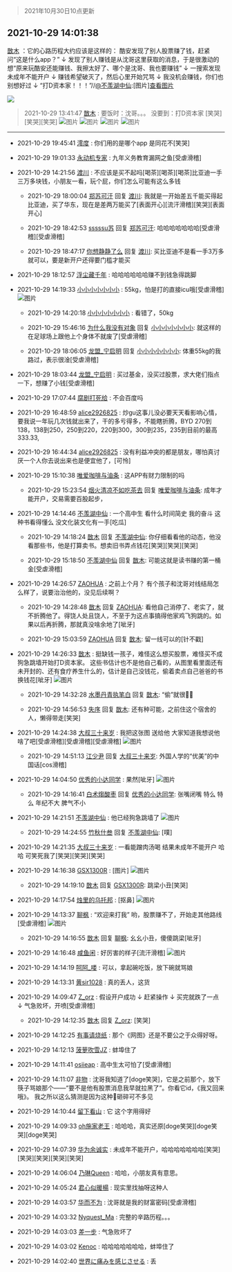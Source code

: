 > 2021年10月30日10点更新
<link rel="stylesheet" href="https://cdn.jsdelivr.net/gh/taotie6/sampleJSON@main/css/photo_show.css">
<meta name="referrer" content="no-referrer" />


 ## 2021-10-29 14:01:38 

 [㪚木](https://www.coolapk.com/feed/31043062?shareKey=YWJkNGRkMGEzODdiNjE3YjljMDA~) ：它的心路历程大约应该是这样的：
酷安发现了别人股票赚了钱，赶紧问“这是什么app？”
↓
发现了别人赚钱是从沈哥这里获取的消息，于是很激动的想“原来玩酷安还能赚钱、我擦太好了、哪个是沈哥、我也要赚钱”
↓
一搜索发现未成年不能开户
↓
赚钱希望破灭了，然后心里开始咒骂
↓<!--break-->
我没机会赚钱，你们也别想好过
↓
“打D资本家！！！”//<a class="feed-link-uname" href="/u/不羡湖中仙">@不羡湖中仙</a>:[图片]<a class="feed-forward-pic" href="http://image.coolapk.com/feed/2021/1029/13/3789180_6670_9345@828x1792.jpg">查看图片</a> 

<div class="album">
<img class="img-item" src="https://image.coolapk.com/feed/2019/0507/23/1081091_4586_1095@230x167.gif" />
</div>

> 2021-10-29 13:41:47 
> [㪚木](https://www.coolapk.com/feed/31042660?shareKey=ZjdkOTM4YmM5YWRmNjE3YjljMDA~) : 要饭时：沈哥。。。 没要到：打D资本家 [笑哭][笑哭][笑哭] 
![图片](https://image.coolapk.com/feed/2021/1029/13/3783511_bdb50332_5733_6725@1080x602.jpeg)
![图片](https://image.coolapk.com/feed/2021/1029/13/1081091_cf50bbd1_6105_7427@1080x446.jpeg)
![图片](https://image.coolapk.com/feed/2021/1029/13/1081091_de00f10f_6105_7429@1080x969.png)
![图片](https://image.coolapk.com/feed/2019/0507/23/1081091_4586_1095@230x167.gif)

 ------- 

- 2021-10-29 19:45:41 [澪度](uid=2737268) : 你们用的是哪个app 是同花不[笑哭] 

- 2021-10-29 19:01:33 [永动机专家](uid=508624) : 九年义务教育漏网之鱼[受虐滑稽] 

- 2021-10-29 14:21:56 [渡川](uid=1200012) : 不应该是买不起吗[喝茶][喝茶][喝茶]比亚迪一手三万多块钱，小朋友一看，玩个屁，你们怎么可能有这么多钱 

    - 2021-10-29 18:00:04 [郑苏可汗](uid=678781) 回复 [渡川](uid=1200012): 我就是一开始差五千能买得起比亚迪，买了华东，现在是差两万能买了[表面开心][流汗滑稽][笑哭][表面开心] 

    - 2021-10-29 18:42:53 [sssssu苏](uid=2949537) 回复 [郑苏可汗](uid=678781): 哈哈哈哈哈哈哈[受虐滑稽][受虐滑稽] 

    - 2021-10-29 18:47:17 [你想静静了么](uid=788126) 回复 [渡川](uid=1200012): 买比亚迪不是看一手3万多就可以，要是新开户还得要门槛才能买 

- 2021-10-29 18:12:57 [浮尘藏千年](uid=618671) : 哈哈哈哈哈哈赚不到钱急得跳脚 

- 2021-10-29 14:19:33 [小小小小小小小](uid=3014404) : 55kg，怕是打的直接icu哦[受虐滑稽] ![图片](https://image.coolapk.com/feed/2021/1029/14/3014404_605299e8_8372_835@1080x2340.jpeg)

    - 2021-10-29 14:20:18 [小小小小小小小](uid=3014404) : 看错了，50kg 

    - 2021-10-29 15:46:16 [为什么我没有对象](uid=2236988) 回复 [小小小小小小小](uid=3014404): 就这样的在足球场上跟他上个身体不就废了[受虐滑稽] 

    - 2021-10-29 18:06:05 [龙盟_宁启明](uid=3098922) 回复 [小小小小小小小](uid=3014404): 体重55kg的我路过，表示很淦[受虐滑稽] 

- 2021-10-29 18:03:44 [龙盟_宁启明](uid=3098922) : 买过基金，没买过股票，求大佬们指点一下，想赚了小钱[受虐滑稽] 

- 2021-10-29 17:07:44 [腐剧打死给](uid=1391153) : 不会百度吗 

- 2021-10-29 16:48:59 [alice2926825](uid=1064232) : 炒gu这事儿没必要天天看影响心情，要我说一年玩几次钱就出来了，干的多亏得多，不能瞎折腾，BYD 270到138，138到250，250到220，220到300，300到235，235到目前的最高333.33, 

- 2021-10-29 16:44:34 [alice2926825](uid=1064232) : 没有利益冲突的都是朋友，哪怕真讨厌一个人你去说出来也是便宜他了，[可怜] 

- 2021-10-29 15:10:38 [唯爱咖啡与油条](uid=2799079) : 这APP有财力限制的吗 

    - 2021-10-29 15:23:54 [烟火清凉不如吃茶去](uid=4279524) 回复 [唯爱咖啡与油条](uid=2799079): 成年才能开户，交易需要百股起步， 

- 2021-10-29 14:14:46 [不羡湖中仙](uid=3789180) : 一个高中生 看什么时间简史 我的奋斗 这种书看得懂么 没文化装文化有一手[吃瓜] 

    - 2021-10-29 14:18:24 [㪚木](uid=1081091) 回复 [不羡湖中仙](uid=3789180): 你仔细看看他的动态，他没看那些书，他是打算卖书。想卖旧书弄点钱花[笑哭][笑哭][笑哭] 

    - 2021-10-29 15:18:50 [不羡湖中仙](uid=3789180) 回复 [㪚木](uid=1081091): 可能这就是读书赚的第一桶金[受虐滑稽] 

- 2021-10-29 14:26:57 [ZAOHUA](uid=1930793) : 之前上个月？ 有个孩子和沈哥对线结局怎么样了，说要治治他的，没见后续啊？ 

    - 2021-10-29 14:28:48 [㪚木](uid=1081091) 回复 [ZAOHUA](uid=1930793): 看他自己消停了、老实了，就不折腾他了。得饶人处且饶人，不至于为这点事搞得他家鸡飞狗跳的。如果以后再折腾，那就真没啥余地了[呲牙] 

    - 2021-10-29 15:03:59 [ZAOHUA](uid=1930793) 回复 [㪚木](uid=1081091): 留一线可以的[针不戳] 

- 2021-10-29 14:26:33 [㪚木](uid=1081091) : 挺缺钱一孩子，难怪这么想买股票，难怪买不成狗急跳墙开始打D资本家。
这些书估计也不是他自己看的，从图里看里面还有未开封的、还有食疗养生什么的，估计是自己没钱花，偷着卖点自己爸爸的书换钱花[呲牙] ![图片](https://image.coolapk.com/feed/2021/1029/14/1081091_c4fdfea0_8632_3208@1080x1461.png)

    - 2021-10-29 14:32:28 [水墨丹青执笔白](uid=3060746) 回复 [㪚木](uid=1081091): “偷”就很🤣🤣 

    - 2021-10-29 14:56:53 [失序](uid=1009107) 回复 [㪚木](uid=1081091): 还有种可能，之前住这个宿舍的人，懒得带走[笑哭] 

- 2021-10-29 14:24:38 [大叔三十来岁](uid=5360167) : 我把这张图  送给他   大家知道我想说他啥了吧[受虐滑稽][受虐滑稽][受虐滑稽] ![图片](https://image.coolapk.com/feed/2021/1029/14/5360167_ccb73a0a_8677_0751@1080x526.jpeg)

    - 2021-10-29 14:51:13 [江少尹](uid=3524927) 回复 [大叔三十来岁](uid=5360167): 外国人学的“优美”的中国话[cos滑稽] 

- 2021-10-29 14:04:50 [优秀的小达同学](uid=3114536) : 果然[呲牙] ![图片](https://image.coolapk.com/feed/2021/1029/14/3114536_5375ca39_7488_9968@1440x3040.jpeg)

    - 2021-10-29 14:16:41 [白术煼酸枣](uid=8303609) 回复 [优秀的小达同学](uid=3114536): 张嘴闭嘴 特么 特么  年纪不大 脾气不小 

- 2021-10-29 14:21:51 [不羡湖中仙](uid=3789180) : 他已经狗急跳墙了 ![图片](https://image.coolapk.com/feed/2021/1029/14/3789180_8510_7891@828x1792.jpg)

    - 2021-10-29 14:24:55 [竹秋什叁](uid=2319428) 回复 [不羡湖中仙](uid=3789180): [噗] 

- 2021-10-29 14:21:35 [大叔三十来岁](uid=5360167) : 一看能蹭肉汤喝   结果未成年不能开户   哈哈  可笑死我了[笑哭][笑哭][笑哭] 

- 2021-10-29 14:16:38 [GSX1300R](uid=2881715) : [图片] ![图片](https://image.coolapk.com/feed/2021/1029/14/2881715_9dfa6ce9_8197_0422@1080x2340.jpeg)

    - 2021-10-29 14:19:10 [㪚木](uid=1081091) 回复 [GSX1300R](uid=2881715): 跳梁小丑[笑哭] 

- 2021-10-29 14:17:54 [烛里的乌托邦](uid=3715048) : [抠鼻] ![图片](https://image.coolapk.com/feed/2021/1029/14/3715048_b815f6ab_8272_7609@720x1544.jpeg)

- 2021-10-29 14:13:37 [聊枫](uid=2408757) : “欢迎来打我”
哟，股票赚不了，开始走其他路线[受虐滑稽] ![图片](https://image.coolapk.com/feed/2021/1029/14/2408757_7f618b85_8012_2713@1080x2400.jpeg)

    - 2021-10-29 14:16:55 [㪚木](uid=1081091) 回复 [聊枫](uid=2408757): 幺幺小丑，傻傻跳梁[呲牙] 

- 2021-10-29 14:16:48 [咸鱼闲](uid=3783511) : 好厉害的样子[流汗滑稽] ![图片](https://image.coolapk.com/feed/2021/1029/14/3783511_9acc8be7_8207_37@1080x2160.jpeg)

- 2021-10-29 14:14:19 [呵阿_喽](uid=2205164) : 可以，拿起碗吃饭，放下碗就骂娘 

- 2021-10-29 14:13:31 [黄sir1028](uid=905870) : 真的丢人，这货 

- 2021-10-29 14:09:47 [Z_orz](uid=1881339) : 假设开户成功
↓
赶紧操作
↓
买完就跌了一点
↓
气急败坏，开喷[受虐滑稽] 

    - 2021-10-29 14:12:35 [㪚木](uid=1081091) 回复 [Z_orz](uid=1881339): [笑哭] 

- 2021-10-29 14:12:25 [有事请烧纸](uid=1802946) : 那个《网图》还是不要公之于众得好呀。 

- 2021-10-29 14:12:13 [菠萝吹雪JZ](uid=4178058) : 蚌埠住了 

- 2021-10-29 14:11:41 [osiieap](uid=1687962) : 高中生太可怕了[受虐滑稽] 

- 2021-10-29 14:11:07 [非物](uid=2190248) : 沈哥我知道了[doge笑哭]，它是之前那个，放下筷子骂娘那个——“要不是他有股票消息我早就拉黑了”。你看它id，《我又回来哦》。
我之所以这么猜测是因为这种🐶砸碎可不多见 

- 2021-10-29 14:10:44 [留下看山](uid=1654131) : 它 这个字用得好 

- 2021-10-29 14:09:33 [oh施家老王](uid=1796584) : 哈哈哈，真实还原[doge笑哭][doge笑哭][doge笑哭] 

- 2021-10-29 14:07:39 [华为余诚实](uid=1792952) : 未成年不能开户，哈哈哈哈哈哈哈[笑哭][笑哭][笑哭][笑哭][笑哭] 

- 2021-10-29 14:06:04 [乃琳Queen](uid=2370903) : 哈哈，小朋友真有意思。 

- 2021-10-29 14:05:24 [君心似暖楊](uid=3303409) : 现实里找抽呀这种人 

- 2021-10-29 14:03:57 [华而不为](uid=1212555) : 沈哥就是我的财富密码[受虐滑稽] 

- 2021-10-29 14:03:32 [Nyquest_Ma](uid=3137495) : 完整的辛路历程。。。 

- 2021-10-29 14:03:03 [差一步](uid=1514959) : 气急败坏了 

- 2021-10-29 14:03:02 [Kenoc](uid=1939129) : 哈哈哈哈哈哈哈，蚌埠住了 

- 2021-10-29 14:02:40 [世界に痛みを感じさせる](uid=5662706) : 丢 

